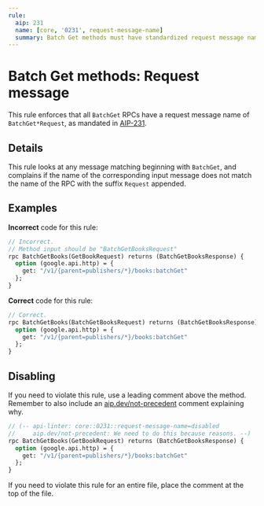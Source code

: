 ```yaml
---
rule:
  aip: 231
  name: [core, '0231', request-message-name]
  summary: Batch Get methods must have standardized request message names.
---
```


# Batch Get methods: Request message

This rule enforces that all `BatchGet` RPCs have a request message name of
`BatchGet*Request`, as mandated in [AIP-231][].

## Details

This rule looks at any message matching beginning with `BatchGet`, and
complains if the name of the corresponding input message does not match the
name of the RPC with the suffix `Request` appended.

## Examples

**Incorrect** code for this rule:

```proto
// Incorrect.
// Method input should be "BatchGetBooksRequest"
rpc BatchGetBooks(GetBookRequest) returns (BatchGetBooksResponse) {
  option (google.api.http) = {
    get: "/v1/{parent=publishers/*}/books:batchGet"
  };
}
```

**Correct** code for this rule:

```proto
// Correct.
rpc BatchGetBooks(BatchGetBooksRequest) returns (BatchGetBooksResponse) {
  option (google.api.http) = {
    get: "/v1/{parent=publishers/*}/books:batchGet"
  };
}
```

## Disabling

If you need to violate this rule, use a leading comment above the method.
Remember to also include an [aip.dev/not-precedent][] comment explaining why.

```proto
// (-- api-linter: core::0231::request-message-name=disabled
//     aip.dev/not-precedent: We need to do this because reasons. --)
rpc BatchGetBooks(GetBookRequest) returns (BatchGetBooksResponse) {
  option (google.api.http) = {
    get: "/v1/{parent=publishers/*}/books:batchGet"
  };
}
```

If you need to violate this rule for an entire file, place the comment at the
top of the file.

[aip-231]: https://aip.dev/231
[aip.dev/not-precedent]: https://aip.dev/not-precedent
